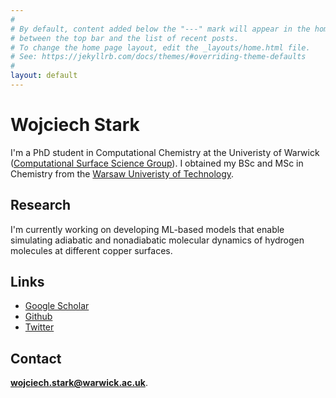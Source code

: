 ```yaml
---
#
# By default, content added below the "---" mark will appear in the home page
# between the top bar and the list of recent posts.
# To change the home page layout, edit the _layouts/home.html file.
# See: https://jekyllrb.com/docs/themes/#overriding-theme-defaults
#
layout: default
---
```


# Wojciech Stark
I'm a PhD student in Computational Chemistry at the Univeristy of Warwick ([Computational Surface Science Group](https://warwick.ac.uk/fac/sci/chemistry/research/maurer/maurergroup/)). I obtained my BSc and MSc in Chemistry from the [Warsaw Univeristy of Technology](https://www.pw.edu.pl/engpw).


## Research
I'm currently working on developing ML-based models that enable simulating adiabatic and nonadiabatic molecular dynamics of hydrogen molecules at different copper surfaces.


## Links
* [Google Scholar](https://scholar.google.com/citations?user=KiNdem8AAAAJ&hl=en)
* [Github](https://github.com/wgst)
* [Twitter](https://twitter.com/wgstark)

## Contact
**wojciech.stark@warwick.ac.uk**.